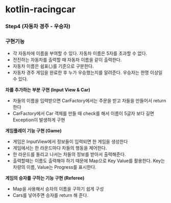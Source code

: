 # kotlin-racingcar

### Step4 (자동차 경주 - 우승자)

### 구현기능
- 각 자동차에 이름을 부여할 수 있다. 자동차 이름은 5자를 초과할 수 없다.
- 전진하는 자동차를 출력할 때 자동차 이름을 같이 출력한다.
- 자동차 이름은 쉼표(,)를 기준으로 구분한다.
- 자동차 경주 게임을 완료한 후 누가 우승했는지를 알려준다. 우승자는 한명 이상일 수 있다.

**차를 추가하는 부분 구현 (Input View & Car)**

- 차들의 이름을 입력받으면 CarFactory에서는 주문을 받고 차들을 만들어서 return 한다
- CarFactory에서 Car 객체를 만들 때 check를 해서 이름이 5글자 보다 길면 Exception이 발생하게 구현



**게임플레이 기능 구현 (Game)**

- 게임은 InputView에서 정보들이 입력되면 한 게임을 생성한다
- 게임에서는 한 라운드마다 차들의 행동을 제어한다.
- 한 라운드를 돌리고 나서는 차들의 정보를 받아서 출력해준다.
- 출력할때는 이름도 출력해야 하기 때문에 Map으로 Key Value를 활용한다.
  Key는 차량의 이름, Value는 Progress를 표시한다.



**게임의 승자를 구하는 기능 구현 (Referee)**

- Map을 사용해서 승자의 이름을 구하기 쉽게 구성
- Cars를 넣어주면 승자를 return  해 준다.